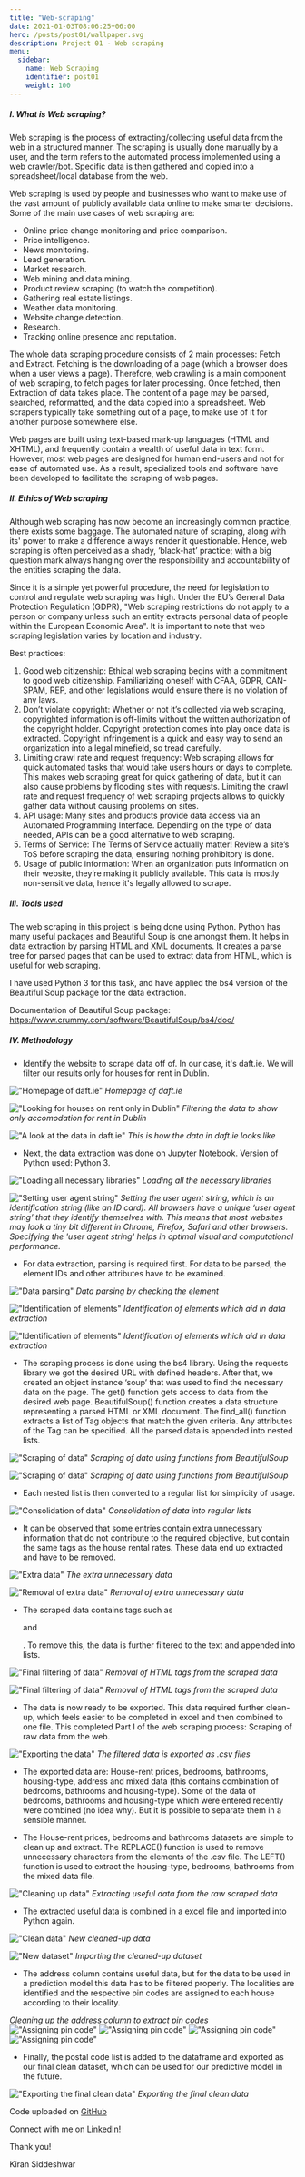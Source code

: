 ```yaml
---
title: "Web-scraping"
date: 2021-01-03T08:06:25+06:00
hero: /posts/post01/wallpaper.svg
description: Project 01 - Web scraping
menu:
  sidebar:
    name: Web Scraping
    identifier: post01
    weight: 100
---
```


##### I. What is Web scraping?
Web scraping is the process of extracting/collecting useful data from the web in a structured manner. The scraping is usually done manually by a user, and the term refers to the automated process implemented using a web crawler/bot. Specific data is then gathered and copied into a spreadsheet/local database from the web.

Web scraping is used by people and businesses who want to make use of the vast amount of publicly available data online to make smarter decisions. Some of the main use cases of web scraping are:

- Online price change monitoring and price comparison.
- Price intelligence.
- News monitoring.
- Lead generation.
- Market research.
- Web mining and data mining.
- Product review scraping (to watch the competition).
- Gathering real estate listings.
- Weather data monitoring.
- Website change detection.
- Research.
- Tracking online presence and reputation.

The whole data scraping procedure consists of 2 main processes: Fetch and Extract. Fetching is the downloading of a page (which a browser does when a user views a page). Therefore, web crawling is a main component of web scraping, to fetch pages for later processing. Once fetched, then Extraction of data takes place. The content of a page may be parsed, searched, reformatted, and the data copied into a spreadsheet. Web scrapers typically take something out of a page, to make use of it for another purpose somewhere else.

Web pages are built using text-based mark-up languages (HTML and XHTML), and frequently contain a wealth of useful data in text form. However, most web pages are designed for human end-users and not for ease of automated use. As a result, specialized tools and software have been developed to facilitate the scraping of web pages.


##### II. Ethics of Web scraping
Although web scraping has now become an increasingly common practice, there exists some baggage. The automated nature of scraping, along with its' power to make a difference always render it questionable. Hence, web scraping is often perceived as a shady, ‘black-hat’ practice; with a big question mark always hanging over the responsibility and accountability of the entities scraping the data.

Since it is a simple yet powerful procedure, the need for legislation to control and regulate web scraping was high. Under the EU’s General Data Protection Regulation (GDPR), "Web scraping restrictions do not apply to a person or company unless such an entity extracts personal data of people within the European Economic Area". It is important to note that web scraping legislation varies by location and industry.

Best practices:
1. Good web citizenship: Ethical web scraping begins with a commitment to good web citizenship. Familiarizing oneself with CFAA, GDPR, CAN-SPAM, REP, and other legislations would ensure there is no violation of any laws.
2. Don’t violate copyright: Whether or not it’s collected via web scraping, copyrighted information is off-limits without the written authorization of the copyright holder. Copyright protection comes into play once data is extracted. Copyright infringement is a quick and easy way to send an organization into a legal minefield, so tread carefully.
3. Limiting crawl rate and request frequency: Web scraping allows for quick automated tasks that would take users hours or days to complete. This makes web scraping great for quick gathering of data, but it can also cause problems by flooding sites with requests. Limiting the crawl rate and request frequency of web scraping projects allows to quickly gather data without causing problems on sites.
4. API usage: Many sites and products provide data access via an Automated Programming Interface. Depending on the type of data needed, APIs can be a good alternative to web scraping.
5. Terms of Service: The Terms of Service actually matter! Review a site’s ToS before scraping the data, ensuring nothing prohibitory is done.
6. Usage of public information: When an organization puts information on their website, they’re making it publicly available. This data is mostly non-sensitive data, hence it's legally allowed to scrape.


##### III. Tools used
The web scraping in this project is being done using Python. Python has many useful packages and Beautiful Soup is one amongst them. It helps in data extraction by parsing HTML and XML documents. It creates a parse tree for parsed pages that can be used to extract data from HTML, which is useful for web scraping.

I have used Python 3 for this task, and have applied the bs4 version of the Beautiful Soup package for the data extraction.

Documentation of Beautiful Soup package: https://www.crummy.com/software/BeautifulSoup/bs4/doc/


##### IV. Methodology
- Identify the website to scrape data off of. In our case, it's daft.ie. We will filter our results only for houses for rent in Dublin.

!["Homepage of daft.ie"](./images/img01.png)
*Homepage of daft.ie*

!["Looking for houses on rent only in Dublin"](./images/img02.png)
*Filtering the data to show only accomodation for rent in Dublin*

!["A look at the data in daft.ie"](./images/img03.png)
*This is how the data in daft.ie looks like*

- Next, the data extraction was done on Jupyter Notebook. Version of Python used: Python 3.

!["Loading all necessary libraries"](./images/img04.png)
*Loading all the necessary libraries*

!["Setting user agent string"](./images/img12.png)
*Setting the user agent string, which is an identification string (like an ID card). All browsers have a unique ‘user agent string’ that they identify themselves with. This means that most websites may look a tiny bit different in Chrome, Firefox, Safari and other browsers. Specifying the 'user agent string' helps in optimal visual and computational performance.*

- For data extraction, parsing is required first. For data to be parsed, the element IDs and other attributes have to be examined.

!["Data parsing"](./images/img05.png)
*Data parsing by checking the element*

!["Identification of elements"](./images/img06.png)
*Identification of elements which aid in data extraction*

!["Identification of elements"](./images/img10.png)
*Identification of elements which aid in data extraction*

- The scraping process is done using the bs4 library. Using the requests library we got the desired URL with defined headers. After that, we created an object instance ‘soup’ that was used to find the necessary data on the page. The get() function gets access to data from the desired web page. BeautifulSoup() function creates a data structure representing a parsed HTML or XML document. The find_all() function extracts a list of Tag objects that match the given criteria. Any attributes of the Tag can be specified. All the parsed data is appended into nested lists.

!["Scraping of data"](./images/img07.PNG)
*Scraping of data using functions from BeautifulSoup*

!["Scraping of data"](./images/img08.PNG)
*Scraping of data using functions from BeautifulSoup*

- Each nested list is then converted to a regular list for simplicity of usage.

!["Consolidation of data"](./images/img09.PNG)
*Consolidation of data into regular lists*

- It can be observed that some entries contain extra unnecessary information that do not contribute to the required objective, but contain the same tags as the house rental rates. These data end up extracted and have to be removed.

!["Extra data"](./images/img13.png)
*The extra unnecessary data*

!["Removal of extra data"](./images/img11.PNG)
*Removal of extra unnecessary data*

 - The scraped data contains tags such as <p> and <div>. To remove this, the data is further filtered to the text and appended into lists.

 !["Final filtering of data"](./images/img14.PNG)
 *Removal of HTML tags from the scraped data*

 !["Final filtering of data"](./images/img15.PNG)
 *Removal of HTML tags from the scraped data*

- The data is now ready to be exported. This data required further clean-up, which feels easier to be completed in excel and then combined to one file. This completed Part I of the web scraping process: Scraping of raw data from the web.

!["Exporting the data"](./images/img16.PNG)
*The filtered data is exported as .csv files*

- The exported data are: House-rent prices, bedrooms, bathrooms, housing-type, address and mixed data (this contains combination of bedrooms, bathrooms and housing-type). Some of the data of bedrooms, bathrooms and housing-type which were entered recently were combined (no idea why). But it is possible to separate them in a sensible manner.

- The House-rent prices, bedrooms and bathrooms datasets are simple to clean up and extract. The REPLACE() function is used to remove unnecessary characters from the elements of the .csv file. The LEFT() function is used to extract the housing-type, bedrooms, bathrooms from the mixed data file.

!["Cleaning up data"](./images/img21.png)
*Extracting useful data from the raw scraped data*

- The extracted useful data is combined in a excel file and imported into Python again.

!["Clean data"](./images/img22.PNG)
*New cleaned-up data*

!["New dataset"](./images/img23.PNG)
*Importing the cleaned-up dataset*

- The address column contains useful data, but for the data to be used in a prediction model this data has to be filtered properly. The localities are identified and the respective pin codes are assigned to each house according to their locality.

*Cleaning up the address column to extract pin codes*
!["Assigning pin code"](./images/img24.PNG)
!["Assigning pin code"](./images/img25.PNG)
!["Assigning pin code"](./images/img26.PNG)
!["Assigning pin code"](./images/img27.PNG)

- Finally, the postal code list is added to the dataframe and exported as our final clean dataset, which can be used for our predictive model in the future.

!["Exporting the final clean data"](./images/img28.PNG)
*Exporting the final clean data*

Code uploaded on [GitHub]()

Connect with me on [LinkedIn](https://www.linkedin.com/in/kiran-siddeshwar)!

Thank you!

Kiran Siddeshwar

